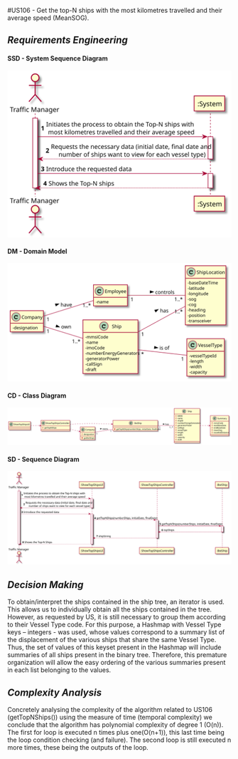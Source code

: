 #US106 - Get the top-N ships with the most kilometres travelled and their average speed (MeanSOG).
## *Requirements Engineering*
#### SSD - System Sequence Diagram
![SSD_US106](US106_SSD.svg)
#### DM - Domain Model
![DM_US106](US106_DM.svg)
#### CD - Class Diagram
![CD_US106](US106_CD.svg)
#### SD - Sequence Diagram
![SD_US106](US106_SD.svg)

## *Decision Making*
To obtain/interpret the ships contained in the ship tree, an iterator is used.
This allows us to individually obtain all the ships contained in the tree.
However, as requested by US, it is still necessary to group them according to their Vessel Type code. For this purpose, a Hashmap with Vessel Type keys – integers - was used, whose values correspond to a summary list of the displacement of the various ships that share the same Vessel Type.
Thus, the set of values of this keyset present in the Hashmap will include summaries of all ships present in the binary tree.
Therefore, this premature organization will allow the easy ordering of the various summaries present in each list belonging to the values.

## *Complexity Analysis*
Concretely analysing the complexity of the algorithm related to US106 (getTopNShips())
using the measure of time (temporal complexity) we conclude that the algorithm has
polynomial complexity of degree 1 (O(n)).
The first for loop is executed n times plus one(O(n+1)), this last time being the loop
condition checking (and failure).
The second loop is still executed n more times, these being the outputs of the loop.